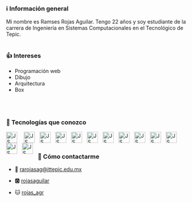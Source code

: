 
### ℹ️ Información general

Mi nombre es Ramses Rojas Aguilar. Tengo 22 años y soy estudiante de la carrera de Ingeniería en Sistemas Computacionales en el Tecnológico de Tepic.
<br>
          
#

### 👍 Intereses

- Programación web
- Dibujo
- Arquitectura 
- Box
<br>
          
# 

### 🧰 Tecnologías que conozco

<img align= "left" alt = "JS" width = "30px" style="padding-right:15px;" src="https://cdn.jsdelivr.net/gh/devicons/devicon@latest/icons/javascript/javascript-original.svg" />

<img align= "left" alt = "JS" width = "30px" style="padding-right:10px;" src="https://cdn.jsdelivr.net/gh/devicons/devicon@latest/icons/react/react-original.svg" />
      
<img align= "left" alt = "JS" width = "30px" style="padding-right:10px;" src="https://cdn.jsdelivr.net/gh/devicons/devicon@latest/icons/express/express-original.svg" />
      
<img align= "left" alt = "JS" width = "30px" style="padding-right:10px;" src="https://cdn.jsdelivr.net/gh/devicons/devicon@latest/icons/nextjs/nextjs-original-wordmark.svg" />
      
<img  align= "left" alt = "JS" width = "30px" style="padding-right:10px;"   src="https://cdn.jsdelivr.net/gh/devicons/devicon@latest/icons/mongodb/mongodb-original.svg" />
      
<img  align= "left" alt = "JS" width = "30px" style="padding-right:10px;" 
src="https://cdn.jsdelivr.net/gh/devicons/devicon@latest/icons/tailwindcss/tailwindcss-original.svg" />

<img align= "left" alt = "JS" width = "30px" style="padding-right:10px;" src="https://cdn.jsdelivr.net/gh/devicons/devicon@latest/icons/git/git-original.svg" />
          
          
      
<img align= "left" alt = "JS" width = "30px" style="padding-right:10px;"  src="https://cdn.jsdelivr.net/gh/devicons/devicon@latest/icons/typescript/typescript-original.svg" />


<img align= "left" alt = "JS" width = "30px" style="padding-right:10px;" src="https://cdn.jsdelivr.net/gh/devicons/devicon@latest/icons/linux/linux-original.svg" />


<img align= "left" alt = "JS" width = "30px" style="padding-right:10px;" src="https://cdn.jsdelivr.net/gh/devicons/devicon@latest/icons/java/java-original.svg" />



<img align= "left" alt = "JS" width = "30px" style="padding-right:10px;" src="https://cdn.jsdelivr.net/gh/devicons/devicon@latest/icons/json/json-original.svg" />
          

<img align= "left" alt = "JS" width = "30px" style="padding-right:10px;" src="https://cdn.jsdelivr.net/gh/devicons/devicon@latest/icons/mysql/mysql-original.svg" />
          

<img align= "left" alt = "JS" width = "30px" style="padding-right:10px;" src="https://cdn.jsdelivr.net/gh/devicons/devicon@latest/icons/microsoftsqlserver/microsoftsqlserver-original.svg" />
          


<br>

# 

### 🧰 Cómo contactarme

- 📨 rarojasag@ittepic.edu.mx

- 🅾 [rojasaguilar](https://github.com/rojasaguilar)

- 🐱 [rojas_agr](https://www.instagram.com/rojas_agr?igsh=bmN0MTM0ajdpa280&utm_source=qr)


